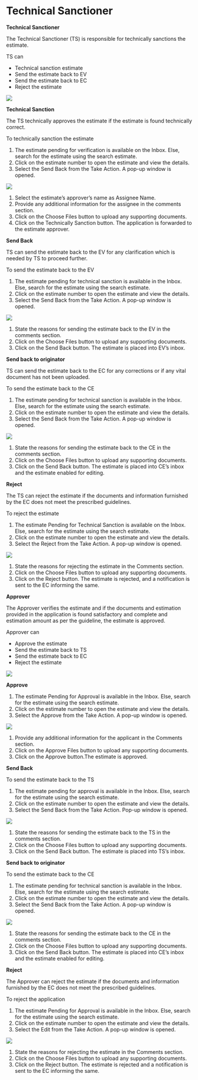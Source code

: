 # Technical Sanctioner

**Technical Sanctioner**

The Technical Sanctioner (TS) is responsible for technically sanctions the estimate.

TS can

* Technical sanction estimate
* Send the estimate back to EV
* Send the estimate back to EC
* Reject the estimate

![](<../../../../../.gitbook/assets/0 (4).png>)

**Technical Sanction**

The TS technically approves the estimate if the estimate is found technically correct.

To technically sanction the estimate

1. The estimate pending for verification is available on the Inbox. Else, search for the estimate using the search estimate.
2. Click on the estimate number to open the estimate and view the details.
3. Select the Send Back from the Take Action. A pop-up window is opened.

![](<../../../../../.gitbook/assets/1 (7).png>)

1. Select the estimate’s approver’s name as Assignee Name.
2. Provide any additional information for the assignee in the comments section.
3. Click on the Choose Files button to upload any supporting documents.
4. Click on the Technically Sanction button. The application is forwarded to the estimate approver.

**Send Back**

TS can send the estimate back to the EV for any clarification which is needed by TS to proceed further.

To send the estimate back to the EV

1. The estimate pending for technical sanction is available in the Inbox. Else, search for the estimate using the search estimate.
2. Click on the estimate number to open the estimate and view the details.
3. Select the Send Back from the Take Action. A pop-up window is opened.

![](<../../../../../.gitbook/assets/2 (4).png>)

1. State the reasons for sending the estimate back to the EV in the comments section.
2. Click on the Choose Files button to upload any supporting documents.
3. Click on the Send Back button. The estimate is placed into EV’s inbox.

**Send back to originator**

TS can send the estimate back to the EC for any corrections or if any vital document has not been uploaded.

To send the estimate back to the CE

1. The estimate pending for technical sanction is available in the Inbox. Else, search for the estimate using the search estimate.
2. Click on the estimate number to open the estimate and view the details.
3. Select the Send Back from the Take Action. A pop-up window is opened.

![](<../../../../../.gitbook/assets/3 (5).png>)

1. State the reasons for sending the estimate back to the CE in the comments section.
2. Click on the Choose Files button to upload any supporting documents.
3. Click on the Send Back button. The estimate is placed into CE’s inbox and the estimate enabled for editing.

**Reject**

The TS can reject the estimate if the documents and information furnished by the EC does not meet the prescribed guidelines.

To reject the estimate

1. The estimate Pending for Technical Sanction is available on the Inbox. Else, search for the estimate using the search estimate.
2. Click on the estimate number to open the estimate and view the details.
3. Select the Reject from the Take Action. A pop-up window is opened.

![](<../../../../../.gitbook/assets/4 (8).png>)

1. State the reasons for rejecting the estimate in the Comments section.
2. Click on the Choose Files button to upload any supporting documents.
3. Click on the Reject button. The estimate is rejected, and a notification is sent to the EC informing the same.

**Approver**

The Approver verifies the estimate and if the documents and estimation provided in the application is found satisfactory and complete and estimation amount as per the guideline, the estimate is approved.

Approver can

* Approve the estimate
* Send the estimate back to TS
* Send the estimate back to EC
* Reject the estimate

![](<../../../../../.gitbook/assets/5 (5).png>)

**Approve**

1. The estimate Pending for Approval is available in the Inbox. Else, search for the estimate using the search estimate.
2. Click on the estimate number to open the estimate and view the details.
3. Select the Approve from the Take Action. A pop-up window is opened.

![](<../../../../../.gitbook/assets/6 (6).png>)

1. Provide any additional information for the applicant in the Comments section.
2. Click on the Approve Files button to upload any supporting documents.
3. Click on the Approve button.The estimate is approved.

**Send Back**

To send the estimate back to the TS

1. The estimate pending for approval is available in the Inbox. Else, search for the estimate using the search estimate.
2. Click on the estimate number to open the estimate and view the details.
3. Select the Send Back from the Take Action. Pop-up window is opened.

![](<../../../../../.gitbook/assets/7 (5).png>)

1. State the reasons for sending the estimate back to the TS in the comments section.
2. Click on the Choose Files button to upload any supporting documents.
3. Click on the Send Back button. The estimate is placed into TS’s inbox.

**Send back to originator**

To send the estimate back to the CE

1. The estimate pending for technical sanction is available in the Inbox. Else, search for the estimate using the search estimate.
2. Click on the estimate number to open the estimate and view the details.
3. Select the Send Back from the Take Action. A pop-up window is opened.

![](<../../../../../.gitbook/assets/8 (4).png>)

1. State the reasons for sending the estimate back to the CE in the comments section.
2. Click on the Choose Files button to upload any supporting documents.
3. Click on the Send Back button. The estimate is placed into CE’s inbox and the estimate enabled for editing.

**Reject**

The Approver can reject the estimate if the documents and information furnished by the EC does not meet the prescribed guidelines.

To reject the application

1. The estimate Pending for Approval is available in the Inbox. Else, search for the estimate using the search estimate.
2. Click on the estimate number to open the estimate and view the details.
3. Select the Edit from the Take Action. A pop-up window is opened.

![](<../../../../../.gitbook/assets/9 (3).png>)

1. State the reasons for rejecting the estimate in the Comments section.
2. Click on the Choose Files button to upload any supporting documents.
3. Click on the Reject button. The estimate is rejected and a notification is sent to the EC informing the same.
